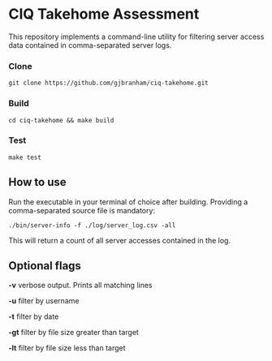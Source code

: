 # CIQ Takehome Assessment

This repository implements a command-line utility for filtering server access data contained in comma-separated server logs.

### Clone

`git clone https://github.com/gjbranham/ciq-takehome.git`

### Build

`cd ciq-takehome && make build`

### Test

`make test`

## How to use

Run the executable in your terminal of choice after building. Providing a comma-separated source file is mandatory:

`./bin/server-info -f ./log/server_log.csv -all`

This will return a count of all server accesses contained in the log.

## Optional flags

**-v** verbose output. Prints all matching lines

**-u** filter by username

**-t** filter by date

**-gt** filter by file size greater than target

**-lt** filter by file size less than target
